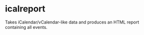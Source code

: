 icalreport
==========

Takes iCalendar/vCalendar-like data and produces an HTML report containing all events.
